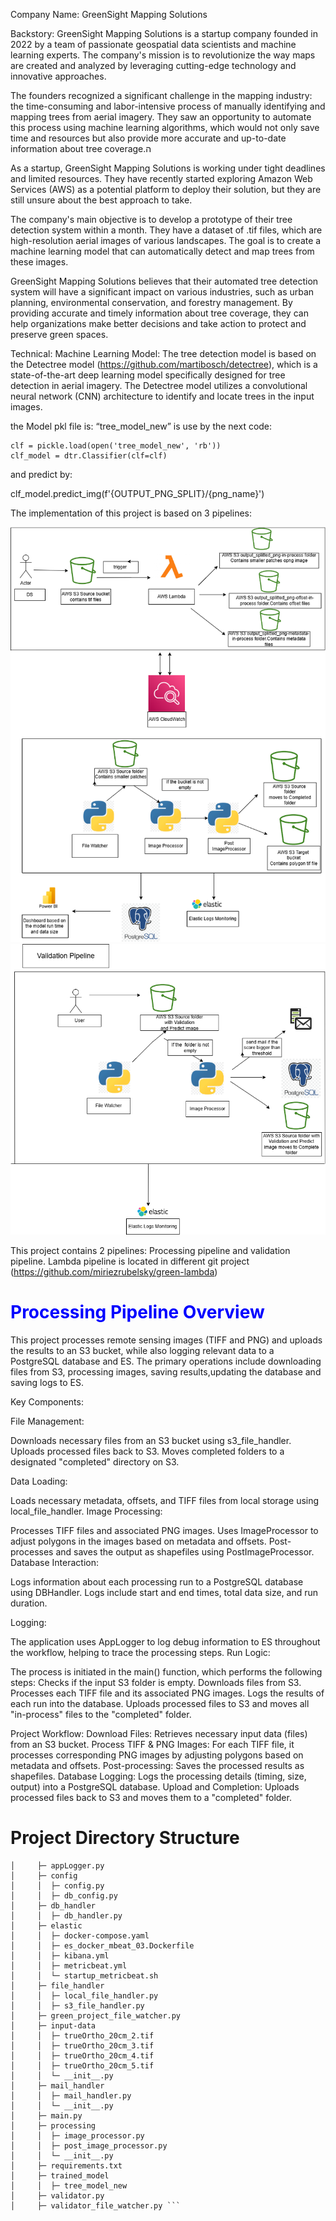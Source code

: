 Company Name: GreenSight Mapping Solutions

Backstory: GreenSight Mapping Solutions is a startup company founded in 2022 by a team of passionate geospatial data scientists and machine learning experts. The company's mission is to revolutionize the way maps are created and analyzed by leveraging cutting-edge technology and innovative approaches.

The founders recognized a significant challenge in the mapping industry: the time-consuming and labor-intensive process of manually identifying and mapping trees from aerial imagery. They saw an opportunity to automate this process using machine learning algorithms, which would not only save time and resources but also provide more accurate and up-to-date information about tree coverage.ה

As a startup, GreenSight Mapping Solutions is working under tight deadlines and limited resources. They have recently started exploring Amazon Web Services (AWS) as a potential platform to deploy their solution, but they are still unsure about the best approach to take.

The company's main objective is to develop a prototype of their tree detection system within a month. They have a dataset of .tif files, which are high-resolution aerial images of various landscapes. The goal is to create a machine learning model that can automatically detect and map trees from these images.

GreenSight Mapping Solutions believes that their automated tree detection system will have a significant impact on various industries, such as urban planning, environmental conservation, and forestry management. By providing accurate and timely information about tree coverage, they can help organizations make better decisions and take action to protect and preserve green spaces.


Technical: 
Machine Learning Model: The tree detection model is based on the Detectree model (https://github.com/martibosch/detectree), which is a state-of-the-art deep learning model specifically designed for tree detection in aerial imagery. The Detectree model utilizes a convolutional neural network (CNN) architecture to identify and locate trees in the input images.

the Model pkl file is: “tree_model_new” is use by the next code:

    clf = pickle.load(open('tree_model_new', 'rb'))
    clf_model = dtr.Classifier(clf=clf)


and predict by:

clf_model.predict_img(f'{OUTPUT_PNG_SPLIT}/{png_name}')


The implementation of this project is based on 3 pipelines:

![IO Diagram](diagrams/green-architecture-diagram.drawio.png)
![IO Diagram](diagrams/gree-architectur-diagram-continue.drawio.png)



This project contains 2 pipelines:
Processing pipeline and validation pipeline.
Lambda pipeline is located in different git project (https://github.com/miriezrubelsky/green-lambda)

# <span style="color: blue;">**Processing Pipeline Overview**</span>

This project processes remote sensing images (TIFF and PNG) and uploads the results to an S3 bucket, 
while also logging relevant data to a PostgreSQL database and ES. 
The primary operations include downloading files from S3, processing images, saving results,updating the database and saving logs to ES.

Key Components:

File Management:

Downloads necessary files from an S3 bucket using s3_file_handler.
Uploads processed files back to S3.
Moves completed folders to a designated "completed" directory on S3.

Data Loading:

Loads necessary metadata, offsets, and TIFF files from local storage using local_file_handler.
Image Processing:

Processes TIFF files and associated PNG images.
Uses ImageProcessor to adjust polygons in the images based on metadata and offsets.
Post-processes and saves the output as shapefiles using PostImageProcessor.
Database Interaction:

Logs information about each processing run to a PostgreSQL database using DBHandler.
Logs include start and end times, total data size, and run duration.

Logging:

The application uses AppLogger to log debug information to ES throughout the workflow, helping to trace the processing steps.
Run Logic:

The process is initiated in the main() function, which performs the following steps:
Checks if the input S3 folder is empty.
Downloads files from S3.
Processes each TIFF file and its associated PNG images.
Logs the results of each run into the database.
Uploads processed files to S3  and moves all "in-process"  files to the "completed" folder.

Project Workflow:
Download Files: Retrieves necessary input data (files) from an S3 bucket.
Process TIFF & PNG Images: For each TIFF file, it processes corresponding PNG images by adjusting polygons based on metadata and offsets.
Post-processing: Saves the processed results as shapefiles.
Database Logging: Logs the processing details (timing, size, output) into a PostgreSQL database.
Upload and Completion: Uploads processed files back to S3 and moves them to a "completed" folder.

# Project Directory Structure
 ``` greenproject
│     ├─ appLogger.py
│     ├─ config
│     │  ├─ config.py
│     │  ├─ db_config.py
│     ├─ db_handler
│     │  ├─ db_handler.py
│     ├─ elastic
│     │  ├─ docker-compose.yaml
│     │  ├─ es_docker_mbeat_03.Dockerfile
│     │  ├─ kibana.yml
│     │  ├─ metricbeat.yml
│     │  └─ startup_metricbeat.sh
│     ├─ file_handler
│     │  ├─ local_file_handler.py
│     │  ├─ s3_file_handler.py
│     ├─ green_project_file_watcher.py
│     ├─ input-data
│     │  ├─ trueOrtho_20cm_2.tif
│     │  ├─ trueOrtho_20cm_3.tif
│     │  ├─ trueOrtho_20cm_4.tif
│     │  ├─ trueOrtho_20cm_5.tif
│     │  └─ __init__.py
│     ├─ mail_handler
│     │  ├─ mail_handler.py
│     │  └─ __init__.py
│     ├─ main.py
│     ├─ processing
│     │  ├─ image_processor.py
│     │  ├─ post_image_processor.py
│     │  └─ __init__.py
│     ├─ requirements.txt
│     ├─ trained_model
│     │  ├─ tree_model_new
│     ├─ validator.py
│     ├─ validator_file_watcher.py ```


```